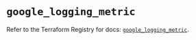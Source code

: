 # `google_logging_metric`

Refer to the Terraform Registry for docs: [`google_logging_metric`](https://registry.terraform.io/providers/hashicorp/google-beta/6.14.0/docs/resources/google_logging_metric).
